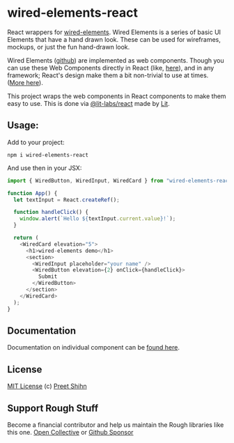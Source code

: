 # wired-elements-react
React wrappers for [wired-elements](https://wiredjs.com). Wired Elements is a series of basic UI Elements that have a hand drawn look. These can be used for wireframes, mockups, or just the fun hand-drawn look. 

Wired Elements ([github](https://github.com/rough-stuff/wired-elements)) are implemented as web components. Though you can use these Web Components directly in React (like, [here](https://codesandbox.io/s/xrll5wyl8w)), and in any framework; React's design make them a bit non-trivial to use at times. ([More here](https://custom-elements-everywhere.com/#react)).

This project wraps the web components in React components to make them easy to use. This is done via [@lit-labs/react](https://github.com/lit/lit/tree/main/packages/labs/react) made by [Lit](https://lit.dev/).

## Usage: 

Add to your project:
```
npm i wired-elements-react
```

And use then in your JSX:
```javascript
import { WiredButton, WiredInput, WiredCard } from "wired-elements-react";

function App() {
  let textInput = React.createRef();

  function handleClick() {
    window.alert(`Hello ${textInput.current.value}!`);
  }

  return (
    <WiredCard elevation="5">
      <h1>wired-elements demo</h1>
      <section>
        <WiredInput placeholder="your name" />
        <WiredButton elevation={2} onClick={handleClick}>
          Submit
        </WiredButton>
      </section>
    </WiredCard>
  );
}
```

## Documentation

Documentation on individual component can be [found here](https://github.com/rough-stuff/wired-elements/tree/master/docs).

## License
[MIT License](https://github.com/rough-stuff/wired-elements/blob/master/LICENSE) (c) [Preet Shihn](https://twitter.com/preetster)

## Support Rough Stuff

Become a financial contributor and help us maintain the Rough libraries like this one. [Open Collective](https://opencollective.com/rough) or [Github Sponsor](https://github.com/sponsors/pshihn)
